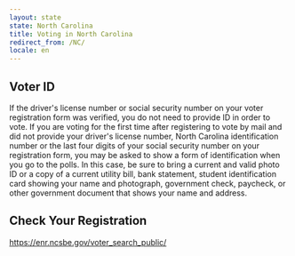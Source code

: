 ```yaml
---
layout: state
state: North Carolina
title: Voting in North Carolina
redirect_from: /NC/
locale: en
---
```


## Voter ID

If the driver's license number or social security number on your voter registration form was verified, you do not need to provide ID in order to vote. If you are voting for the first time after registering to vote by mail and did not provide your driver's license number, North Carolina identification number or the last four digits of your social security number on your registration form, you may be asked to show a form of identification when you go to the polls. In this case, be sure to bring a current and valid photo ID or a copy of a current utility bill, bank statement, student identification card showing your name and photograph, government check, paycheck, or other government document that shows your name and address.

## Check Your Registration

<https://enr.ncsbe.gov/voter_search_public/>
